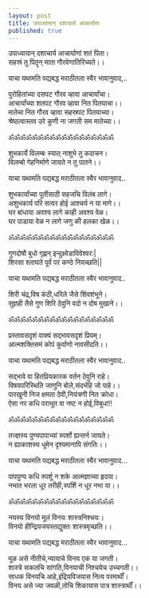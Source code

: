 ```yaml
---
layout: post
title: उपाध्यायान् दशाचार्य आचार्याणा
published: true
---
```


उपाध्यायान् दशाचार्य आचार्याणां शतं पिता।  
सहस्रं तु पितॄन् माता गौरवेणातिरिच्यते।।  

याचा यथामति पद्यबद्ध मराठीतला स्वैर भावानुवाद,..   

पुरोहितांच्या दसपट गौरव व्हावा आचार्यांचा।  
आचार्यांच्या शतपट गौरव व्हावा नित पितयाचा।।  
मातेचा नित गौरव व्हावा सहस्रपट पितयाच्या।  
श्रेष्ठत्वास्तव उरे कुणी ना जगती सम मातेच्या।।  
  
ॐॐॐॐॐॐॐॐॐॐॐॐॐॐॐॐॐॐ  
  
शुभकार्ये विलम्बः स्यात् नाशुभे तु कदाचन।  
विलम्बो गेहनिर्माणे जायते न तु पातने।।  

याचा यथामति पद्यबद्ध मराठीतला स्वैर भावानुवाद..  
  
शुभकार्यांच्या पूर्तीसाठी सहजचि विलंब लागे।  
अशुभकार्य परि सत्वर होई आश्चर्य न या मागे।।  
घर बांधाया अवश्य लागे काही अवश्य वेळ।  
घर पाडाया वेळ न लागे जणु की हलका खेळ।।  
  
ॐॐॐॐॐॐॐॐॐॐॐॐॐॐॐॐॐॐ  
  
गुणदोषौ बुधो गृह्णन् इन्दुक्ष्वेडाविवेश्वर:|   
शिरसा श्लाघते पूर्वं परं कण्ठे नियच्छति||  
  
याचा यथामति पद्यबद्ध मराठीतला स्वैर भावानुवाद..  
  
शिरी चंद्र,विष कंठी,धरिले जैसे शिंवशंभूने।  
सुज्ञही तैसे गुण शिरि ठेवुनि वदो न दोष मुखाने।।  
  
ॐॐॐॐॐॐॐॐॐॐॐॐॐॐॐॐॐॐ  
  
प्रस्तावसदृशं वाक्यं सद्भावसदृशं प्रियम्।  
आत्मशक्तिसमं कोपं कुर्वाणो नावसीदति।।  
  
याचा यथामति पद्यबद्ध मराठीतला स्वैर भावानुवाद..  
  
सद्भावे वा हितप्रियकारक वर्तन ठेवुनि राहे।  
विषयपरिस्थिति जाणुनि बोले,संदर्भहि जो पाहे।।  
पारखुनी निज क्षमता ठेवी,नियंत्रणी नित क्रोधा।  
ऐसा नर कधि पराभूत वा नष्ट न होई,विबुधा!!  
  
ॐॐॐॐॐॐॐॐॐॐॐॐॐॐॐॐॐॐ  
  
तज्ज्ञस्य पुण्यपापाभ्यां स्पर्शो ह्यन्तर्न जायते।  
न ह्याकाशस्य धूमेन दृश्यमानापि संगतिः।।  

याचा यथामति पद्यबद्ध मराठीतला स्वैर भावानुवाद...  
  
पापपुण्य कधि स्पर्शू न शके आत्मज्ञाच्या हृदया।  
नभात भरला धूर तरीही,स्पर्शि न धूर नभा या।।  
  
ॐॐॐॐॐॐॐॐॐॐॐॐॐॐॐॐॐॐ  
  
नयस्य विनयो मूलं विनयः शास्त्रनिश्चयः।  
विनयो हीन्द्रियजयस्तद्युक्तः शास्त्रमृच्छति।।  
  
याचा यथामति पद्यबद्ध मराठीतला स्वैर भावानुवाद...  
  
मूळ असे नीतीचे,न्यायाचे विनय एक या जगती।  
शास्त्रे सकलचि सांगति,विनयाची निश्चयेच उच्चगती।।  
साधक विनयचि आहे,इंद्रियविजयास नित्य परमार्थीं।  
विनय असे ज्या जवळी,तोचि शिकायास पात्र शास्त्रार्थीं।।  
  
